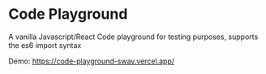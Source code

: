 # Code Playground

A vanilla Javascript/React Code playground for testing purposes, supports the es6 import syntax

Demo: https://code-playground-swav.vercel.app/
